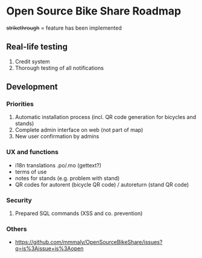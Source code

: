 Open Source Bike Share Roadmap
============
~~strikethrough~~ = feature has been implemented

Real-life testing
----------
1. Credit system
2. Thorough testing of all notifications

Development
----------

### Priorities
1. Automatic installation process (incl. QR code generation for bicycles and stands)
2. Complete admin interface on web (not part of map)
3. New user confirmation by admins

### UX and functions
* i18n translations .po/.mo (gettext?)
* terms of use
* notes for stands (e.g. problem with stand)
* QR codes for autorent (bicycle QR code) / autoreturn (stand QR code)

### Security
1. Prepared SQL commands (XSS and co. prevention)

### Others
* https://github.com/mmmaly/OpenSourceBikeShare/issues?q=is%3Aissue+is%3Aopen
